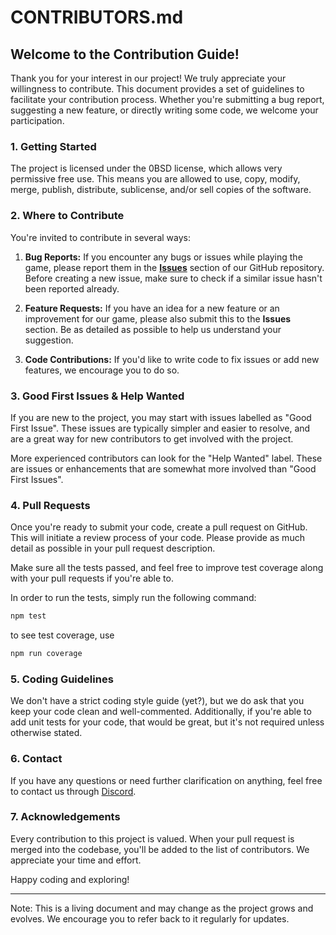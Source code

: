 # CONTRIBUTORS.md

## Welcome to the Contribution Guide!

Thank you for your interest in our project! We truly appreciate your willingness to contribute. This document provides a set of guidelines to facilitate your contribution process. Whether you're submitting a bug report, suggesting a new feature, or directly writing some code, we welcome your participation.

### 1. Getting Started

The project is licensed under the 0BSD license, which allows very permissive free use. This means you are allowed to use, copy, modify, merge, publish, distribute, sublicense, and/or sell copies of the software.

### 2. Where to Contribute

You're invited to contribute in several ways:

1. **Bug Reports:** If you encounter any bugs or issues while playing the game, please report them in the **[Issues](https://github.com/democratizedspace/dspace/issues)** section of our GitHub repository. Before creating a new issue, make sure to check if a similar issue hasn't been reported already. 

2. **Feature Requests:** If you have an idea for a new feature or an improvement for our game, please also submit this to the **Issues** section. Be as detailed as possible to help us understand your suggestion. 

3. **Code Contributions:** If you'd like to write code to fix issues or add new features, we encourage you to do so. 

### 3. Good First Issues & Help Wanted

If you are new to the project, you may start with issues labelled as "Good First Issue". These issues are typically simpler and easier to resolve, and are a great way for new contributors to get involved with the project.

More experienced contributors can look for the "Help Wanted" label. These are issues or enhancements that are somewhat more involved than "Good First Issues".

### 4. Pull Requests

Once you're ready to submit your code, create a pull request on GitHub. This will initiate a review process of your code. Please provide as much detail as possible in your pull request description.

Make sure all the tests passed, and feel free to improve test coverage along with your pull requests if you're able to.

In order to run the tests, simply run the following command:

```sh
npm test
```

to see test coverage, use

```sh
npm run coverage
```

### 5. Coding Guidelines

We don't have a strict coding style guide (yet?), but we do ask that you keep your code clean and well-commented. Additionally, if you're able to add unit tests for your code, that would be great, but it's not required unless otherwise stated.

### 6. Contact

If you have any questions or need further clarification on anything, feel free to contact us through [Discord](https://discord.gg/A3UAfYvnxM). 

### 7. Acknowledgements

Every contribution to this project is valued. When your pull request is merged into the codebase, you'll be added to the list of contributors. We appreciate your time and effort.

Happy coding and exploring!

---

Note: This is a living document and may change as the project grows and evolves. We encourage you to refer back to it regularly for updates.

